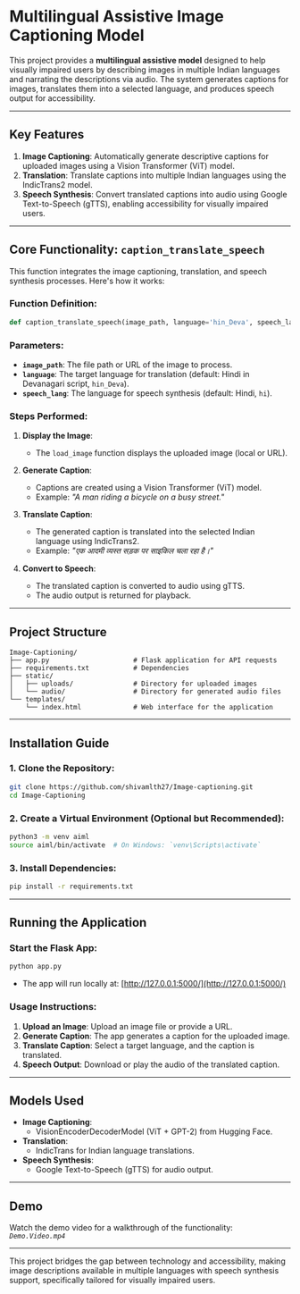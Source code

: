 # Multilingual Assistive Image Captioning Model

This project provides a **multilingual assistive model** designed to help visually impaired users by describing images in multiple Indian languages and narrating the descriptions via audio. The system generates captions for images, translates them into a selected language, and produces speech output for accessibility.

---

## Key Features

1. **Image Captioning**: Automatically generate descriptive captions for uploaded images using a Vision Transformer (ViT) model.
2. **Translation**: Translate captions into multiple Indian languages using the IndicTrans2 model.
3. **Speech Synthesis**: Convert translated captions into audio using Google Text-to-Speech (gTTS), enabling accessibility for visually impaired users.

---

## Core Functionality: `caption_translate_speech`

This function integrates the image captioning, translation, and speech synthesis processes. Here's how it works:

### Function Definition:
```python
def caption_translate_speech(image_path, language='hin_Deva', speech_lang='hi'):
```

### Parameters:
- **`image_path`**: The file path or URL of the image to process.
- **`language`**: The target language for translation (default: Hindi in Devanagari script, `hin_Deva`).
- **`speech_lang`**: The language for speech synthesis (default: Hindi, `hi`).

### Steps Performed:
1. **Display the Image**:
   - The `load_image` function displays the uploaded image (local or URL).
   
2. **Generate Caption**:
   - Captions are created using a Vision Transformer (ViT) model.
   - Example: *"A man riding a bicycle on a busy street."*

3. **Translate Caption**:
   - The generated caption is translated into the selected Indian language using IndicTrans2.
   - Example: *"एक आदमी व्यस्त सड़क पर साइकिल चला रहा है।"*

4. **Convert to Speech**:
   - The translated caption is converted to audio using gTTS.
   - The audio output is returned for playback.

---

## Project Structure

```plaintext
Image-Captioning/
├── app.py                     # Flask application for API requests
├── requirements.txt           # Dependencies
├── static/                    
│   ├── uploads/               # Directory for uploaded images
│   └── audio/                 # Directory for generated audio files
└── templates/                 
    └── index.html             # Web interface for the application
```

---

## Installation Guide

### 1. Clone the Repository:
```bash
git clone https://github.com/shivamlth27/Image-captioning.git
cd Image-Captioning
```

### 2. Create a Virtual Environment (Optional but Recommended):
```bash
python3 -m venv aiml
source aiml/bin/activate  # On Windows: `venv\Scripts\activate`
```

### 3. Install Dependencies:
```bash
pip install -r requirements.txt
```

---

## Running the Application

### Start the Flask App:
```bash
python app.py
```
- The app will run locally at: [http://127.0.0.1:5000/](http://127.0.0.1:5000/)

### Usage Instructions:
1. **Upload an Image**: Upload an image file or provide a URL.
2. **Generate Caption**: The app generates a caption for the uploaded image.
3. **Translate Caption**: Select a target language, and the caption is translated.
4. **Speech Output**: Download or play the audio of the translated caption.

---

## Models Used

- **Image Captioning**: 
  - VisionEncoderDecoderModel (ViT + GPT-2) from Hugging Face.
- **Translation**: 
  - IndicTrans for Indian language translations.
- **Speech Synthesis**: 
  - Google Text-to-Speech (gTTS) for audio output.

---

## Demo
Watch the demo video for a walkthrough of the functionality:  
*`Demo.Video.mp4`*

---

This project bridges the gap between technology and accessibility, making image descriptions available in multiple languages with speech synthesis support, specifically tailored for visually impaired users.
